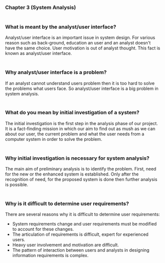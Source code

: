 ### Chapter 3 (System Analysis)

### **<br/>What is meant by the analyst/user interface?**

Analyst/user interface is an important issue in system design. For various reason such as back-ground, education an user and an analyst doesn't have the same choice. User motivation is out of analyst thought. This fact is known as analyst/user interface.<br/>

### **<br/>Why analyst/user interface is a problem?**

If an analyst cannot understand users problem then it is too hard to solve the problems what users face. So analyst/user interface is a big problem in system analysis.<br/>

### **<br/>What do you mean by initial investigation of a system?**

The initial investigation is the first step in the analysis phase of our project. It is a fact-finding mission in which our aim to find out as mush as we can about our user, the current problem and what the user needs from a computer system in order to solve the problem.<br/>


### **<br/>Why initial investigation is necessary for system analysis?**

The main aim of preliminary analysis is to identify the problem. First, need for the new or the enhanced system is established. Only after the recognition of need, for the proposed system is done then further analysis is possible.<br/>


### **<br/>Why is it difficult to determine user requirements?**

There are several reasons why it is difficult to determine user requirements:
- System requirements change and user requirements must be modified to account for these changes.
- The articulation of requirements is difficult, expert for experienced users.
- Heavy user involvement and motivation are difficult.
- The pattern of interaction between users and analysts in designing information requirements is complex.
